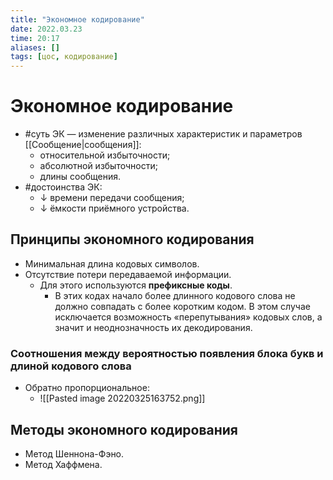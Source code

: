 ```yaml
---
title: "Экономное кодирование"
date: 2022.03.23
time: 20:17
aliases: []
tags: [цос, кодирование]
---
```


# Экономное кодирование

- #суть ЭК — изменение различных характеристик и параметров [[Сообщение|сообщения]]:
	- относительной избыточности;
	- абсолютной избыточности;
	- длины сообщения.
- #достоинства ЭК:
	- ↓ времени передачи сообщения;
	- ↓ ёмкости приёмного устройства.

## Принципы экономного кодирования

- Минимальная длина кодовых символов.
- Отсутствие потери передаваемой информации.
	- Для этого используются **префиксные коды**.
		- В этих кодах начало более длинного кодового слова не должно совпадать с более коротким кодом. В этом случае исключается возможность «перепутывания» кодовых слов, а значит и неоднозначность их декодирования.

### Соотношения между вероятностью появления блока букв и длиной кодового слова

- Обратно пропорциональное:
	- ![[Pasted image 20220325163752.png]]

## Методы экономного кодирования

- Метод Шеннона-Фэно.
- Метод Хаффмена.